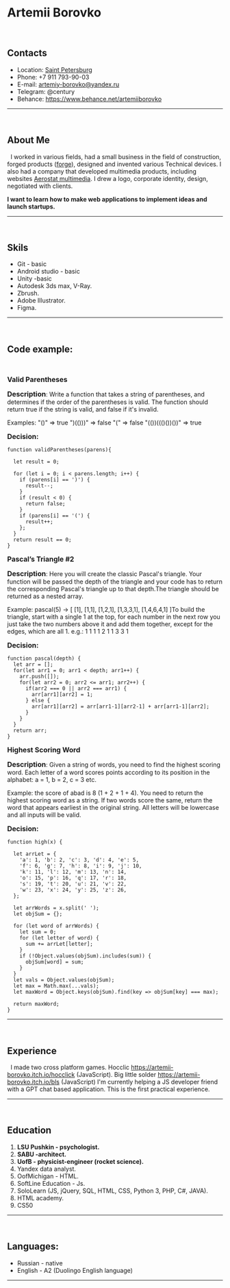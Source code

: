 # Artemii Borovko 

&nbsp;

## Contacts

* Location: [Saint Petersburg](https://ru.wikipedia.org/wiki/%D0%A1%D0%B0%D0%BD%D0%BA%D1%82-%D0%9F%D0%B5%D1%82%D0%B5%D1%80%D0%B1%D1%83%D1%80%D0%B3)
* Phone: +7 911 793-90-03 
* E-mail: artemiy-borovko@yandex.ru 
* Telegram: @century
* Behance: https://www.behance.net/artemiiborovko

---

&nbsp;

## About Me
&nbsp; I worked in various fields, had a small business in the field of construction, forged products     ([forge](https://vk.com/club32689149)), designed and invented various
Technical devices. I also had a company that developed multimedia products, including websites [Aerostat multimedia](https://yandex.ru/search/?text=aerostat+multimedia&search_source=dzen_desktop_safe&src=suggest_Nin&lr=2). I drew a logo, corporate identity, design, negotiated with clients.

**I want to learn how to make web applications to implement ideas and launch startups.**

---

&nbsp;

## Skils 
* Git - basic
* Android studio - basic
* Unity -basic
* Autodesk 3ds max, V-Ray.
* Zbrush.
* Adobe Illustrator.
* Figma.

---

&nbsp;

## Code example:

&nbsp;

**<font size="3">Valid Parentheses</font>**

**<font size="3">Description</font>**:
Write a function that takes a string of parentheses, and determines if the order of the parentheses is valid. The function should return true if the string is valid, and false if it's invalid.

Examples:
"()"              =>  true
")(()))"          =>  false
"("               =>  false
"(())((()())())"  =>  true

**<font size="3">Decision:</font>**
```
function validParentheses(parens){
  
  let result = 0;
  
  for (let i = 0; i < parens.length; i++) {
    if (parens[i] == ')') { 
      result--;
    }
    if (result < 0) {
      return false;
    }
    if (parens[i] == '(') {
      result++;
    };
  } 
  return result == 0;
}
```

**<font size="3">Pascal’s Triangle #2</font>**

**<font size="3">Description</font>**:
Here you will create the classic Pascal's triangle. Your function will be passed the depth of the triangle and your code has to return the corresponding Pascal's triangle up to that depth.The triangle should be returned as a nested array. 

Example: pascal(5) -> [ [1], [1,1], [1,2,1], [1,3,3,1], [1,4,6,4,1] ]To build the triangle, start with a single 1 at the top, for each number in the next row you just take the two numbers above it and add them together, except for the edges, which are all 1. e.g.:
      1
    1   1
  1   2   1
1   3   3   1

**<font size="3">Decision:</font>**
```
function pascal(depth) {
  let arr = [];
  for(let arr1 = 0; arr1 < depth; arr1++) {
    arr.push([]);
    for(let arr2 = 0; arr2 <= arr1; arr2++) {
      if(arr2 === 0 || arr2 === arr1) {
        arr[arr1][arr2] = 1;
      } else {
        arr[arr1][arr2] = arr[arr1-1][arr2-1] + arr[arr1-1][arr2];
      }         
    }       
  }   
  return arr;
}
```

**<font size="3">Highest Scoring Word</font>**

**<font size="3">Description</font>**:
Given a string of words, you need to find the highest scoring word.
Each letter of a word scores points according to its position in the alphabet: a = 1, b = 2, c = 3 etc.

Example: the score of abad is 8 (1 + 2 + 1 + 4).
You need to return the highest scoring word as a string.
If two words score the same, return the word that appears earliest in the original string.
All letters will be lowercase and all inputs will be valid.

**<font size="3">Decision:</font>**
```
function high(x) {
  
  let arrLet = { 
    'a': 1, 'b': 2, 'c': 3, 'd': 4, 'e': 5, 
    'f': 6, 'g': 7, 'h': 8, 'i': 9, 'j': 10, 
    'k': 11, 'l': 12, 'm': 13, 'n': 14,
    'o': 15, 'p': 16, 'q': 17, 'r': 18,
    's': 19, 't': 20, 'u': 21, 'v': 22,
    'w': 23, 'x': 24, 'y': 25, 'z': 26,
  };

  let arrWords = x.split(' ');
  let objSum = {};
  
  for (let word of arrWords) {
    let sum = 0;
    for (let letter of word) {
      sum += arrLet[letter];
    }
    if (!Object.values(objSum).includes(sum)) {
      objSum[word] = sum;
    }
  }
  let vals = Object.values(objSum);
  let max = Math.max(...vals);
  let maxWord = Object.keys(objSum).find(key => objSum[key] === max);

  return maxWord;
}
```

---

&nbsp;

## Experience
&nbsp; I made two cross platform games. Hocclic https://artemii-borovko.itch.io/hocclick (JavaScript). Big little solder https://artemii-borovko.itch.io/bls (JavaScript)
I'm currently helping a JS developer friend with a GPT chat based application. This is the first practical experience.

---

&nbsp;

## Education
1. **LSU Pushkin - psychologist.**
2. **SABU -architect.**
3. **UofB - physicist-engineer (rocket science).**
4. Yandex data analyst.
5. OofMichigan - HTML.
6. SoftLine Education - Js.
7. SoloLearn (JS, jQuery, SQL, HTML, CSS, Python 3, PHP, C#, JAVA).
8. HTML academy.
9. CS50

---

&nbsp;

## Languages:
* Russian - native
* English - A2 (Duolingo  English language)
---



